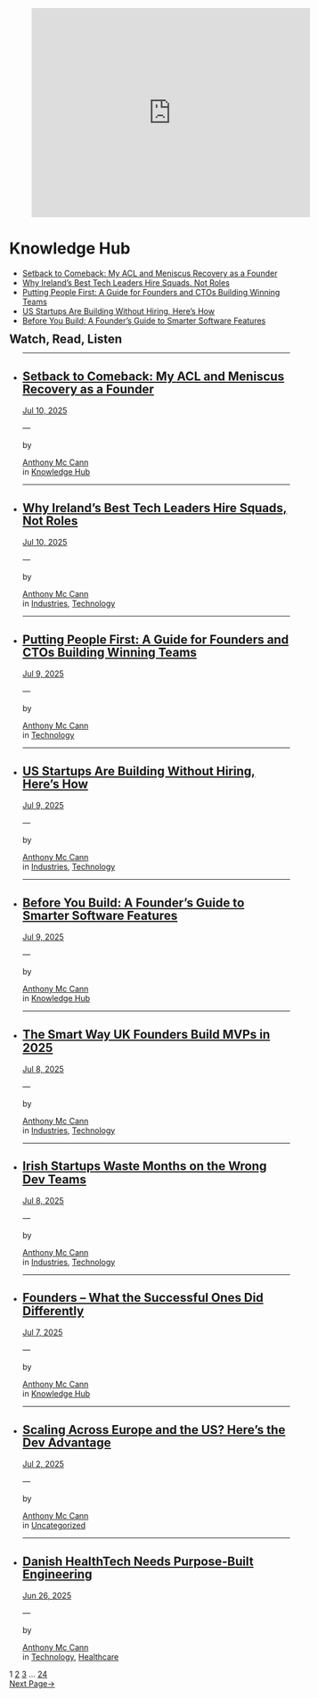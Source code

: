 
<div class="wp-block-group alignfull has-global-padding is-layout-constrained wp-container-core-group-is-layout-490fa1db wp-block-group-is-layout-constrained" style="padding-top:var(--wp--preset--spacing--50);padding-right:var(--wp--preset--spacing--50);padding-bottom:var(--wp--preset--spacing--50);padding-left:var(--wp--preset--spacing--50)">
<figure class="wp-block-embed is-type-video is-provider-youtube wp-block-embed-youtube wp-embed-aspect-4-3 wp-has-aspect-ratio"><div class="wp-block-embed__wrapper">
<iframe allow="accelerometer; autoplay; clipboard-write; encrypted-media; gyroscope; picture-in-picture; web-share" allowfullscreen="" frameborder="0" height="375" referrerpolicy="strict-origin-when-cross-origin" src="https://www.youtube.com/embed/yv9ttQBTEjQ?start=8&amp;feature=oembed" title="Built Software for 50+ Founders – What the Successful Ones Did Differently" width="500"></iframe>
</div></figure>
</div>
<div class="wp-block-group alignfull has-base-2-background-color has-background has-global-padding is-layout-constrained wp-container-core-group-is-layout-669513ed wp-block-group-is-layout-constrained" style="margin-top:0;margin-bottom:0;padding-top:var(--wp--preset--spacing--50);padding-right:var(--wp--preset--spacing--50);padding-bottom:var(--wp--preset--spacing--50);padding-left:var(--wp--preset--spacing--50)">
<div class="wp-block-group is-vertical is-content-justification-center is-layout-flex wp-container-core-group-is-layout-52b864f0 wp-block-group-is-layout-flex">
<h1 class="wp-block-heading has-text-align-left"><strong>Knowledge Hub</strong></h1>
</div>
<ul class="wp-block-latest-posts__list wp-block-latest-posts"><li><a class="wp-block-latest-posts__post-title" href="https://www.devcentrehouse.eu/blogs/setback-to-comeback-my-acl-and-meniscus-recovery-as-a-founder/">Setback to Comeback: My ACL and Meniscus Recovery as a Founder</a></li>
<li><a class="wp-block-latest-posts__post-title" href="https://www.devcentrehouse.eu/blogs/why-irelands-tech-leaders-hire-squads-not-roles/">Why Ireland’s Best Tech Leaders Hire Squads, Not Roles</a></li>
<li><a class="wp-block-latest-posts__post-title" href="https://www.devcentrehouse.eu/blogs/putting-people-first-a-guide-for-founders-and-ctos-building-winning-teams/">Putting People First: A Guide for Founders and CTOs Building Winning Teams</a></li>
<li><a class="wp-block-latest-posts__post-title" href="https://www.devcentrehouse.eu/blogs/us-startups-building-without-hiring/">US Startups Are Building Without Hiring, Here’s How</a></li>
<li><a class="wp-block-latest-posts__post-title" href="https://www.devcentrehouse.eu/blogs/before-you-build-a-founders-guide-to-smarter-software-features/">Before You Build: A Founder’s Guide to Smarter Software Features</a></li>
</ul></div>
<div class="wp-block-group alignfull has-global-padding is-layout-constrained wp-container-core-group-is-layout-d89aad35 wp-block-group-is-layout-constrained" style="margin-top:0;margin-bottom:0;padding-top:var(--wp--preset--spacing--50);padding-right:var(--wp--preset--spacing--50);padding-bottom:var(--wp--preset--spacing--50);padding-left:var(--wp--preset--spacing--50)">
<h2 class="wp-block-heading alignwide has-x-large-font-size" style="margin-top:0;margin-bottom:var(--wp--preset--spacing--40);line-height:1">Watch, Read, Listen</h2>
<div class="wp-block-group alignwide has-global-padding is-layout-constrained wp-block-group-is-layout-constrained">
<div class="wp-block-query alignwide is-layout-flow wp-block-query-is-layout-flow"><ul class="wp-block-post-template is-layout-flow wp-block-post-template-is-layout-flow"><li class="wp-block-post post-2107 post type-post status-publish format-standard hentry category-knowledge-hub tag-acl tag-comeback tag-dev-centre-house-ireland tag-founder tag-founder-tips tag-meniscus tag-mindset tag-motivation tag-setback">
<hr class="wp-block-separator has-text-color has-contrast-3-color has-alpha-channel-opacity has-contrast-3-background-color has-background alignwide is-style-wide"/>
<div class="wp-block-columns alignwide are-vertically-aligned-center is-layout-flex wp-container-core-columns-is-layout-33233fb6 wp-block-columns-is-layout-flex" style="margin-top:var(--wp--preset--spacing--20);margin-bottom:var(--wp--preset--spacing--20)">
<div class="wp-block-column is-vertically-aligned-center is-layout-flow wp-block-column-is-layout-flow" style="flex-basis:72%"><h2 class="wp-block-post-title" style="font-size:clamp(0.984rem, 0.984rem + ((1vw - 0.2rem) * 0.86), 1.5rem);line-height:1.1;"><a href="https://www.devcentrehouse.eu/blogs/setback-to-comeback-my-acl-and-meniscus-recovery-as-a-founder/" target="_self">Setback to Comeback: My ACL and Meniscus Recovery as a Founder</a></h2></div>
<div class="wp-block-column is-vertically-aligned-center is-layout-flow wp-block-column-is-layout-flow" style="flex-basis:28%"><div class="wp-block-template-part">
<div class="wp-block-group has-global-padding is-layout-constrained wp-block-group-is-layout-constrained">
<div class="wp-block-group is-content-justification-left is-layout-flex wp-container-core-group-is-layout-dfe8e91f wp-block-group-is-layout-flex">
<div class="wp-block-post-date"><time datetime="2025-07-10T14:48:34+00:00"><a href="https://www.devcentrehouse.eu/blogs/setback-to-comeback-my-acl-and-meniscus-recovery-as-a-founder/">Jul 10, 2025</a></time></div>
<p class="has-contrast-2-color has-text-color">—</p>
<p class="has-small-font-size has-contrast-2-color has-text-color">by</p>
<div class="wp-block-post-author-name"><a class="wp-block-post-author-name__link" href="https://www.devcentrehouse.eu/blogs/author/adstar/" target="_self">Anthony Mc Cann</a></div>
<div class="taxonomy-category wp-block-post-terms"><span class="wp-block-post-terms__prefix">in </span><a href="https://www.devcentrehouse.eu/blogs/category/knowledge-hub/" rel="tag">Knowledge Hub</a></div>
</div>
</div>
</div></div>
</div>
</li><li class="wp-block-post post-2103 post type-post status-publish format-standard has-post-thumbnail hentry category-industries category-technology tag-dev-centre-house-ireland tag-ireland tag-team-augmentation tag-tech-leaders tag-tech-squad">
<hr class="wp-block-separator has-text-color has-contrast-3-color has-alpha-channel-opacity has-contrast-3-background-color has-background alignwide is-style-wide"/>
<div class="wp-block-columns alignwide are-vertically-aligned-center is-layout-flex wp-container-core-columns-is-layout-33233fb6 wp-block-columns-is-layout-flex" style="margin-top:var(--wp--preset--spacing--20);margin-bottom:var(--wp--preset--spacing--20)">
<div class="wp-block-column is-vertically-aligned-center is-layout-flow wp-block-column-is-layout-flow" style="flex-basis:72%"><h2 class="wp-block-post-title" style="font-size:clamp(0.984rem, 0.984rem + ((1vw - 0.2rem) * 0.86), 1.5rem);line-height:1.1;"><a href="https://www.devcentrehouse.eu/blogs/why-irelands-tech-leaders-hire-squads-not-roles/" target="_self">Why Ireland’s Best Tech Leaders Hire Squads, Not Roles</a></h2></div>
<div class="wp-block-column is-vertically-aligned-center is-layout-flow wp-block-column-is-layout-flow" style="flex-basis:28%"><div class="wp-block-template-part">
<div class="wp-block-group has-global-padding is-layout-constrained wp-block-group-is-layout-constrained">
<div class="wp-block-group is-content-justification-left is-layout-flex wp-container-core-group-is-layout-dfe8e91f wp-block-group-is-layout-flex">
<div class="wp-block-post-date"><time datetime="2025-07-10T14:08:53+00:00"><a href="https://www.devcentrehouse.eu/blogs/why-irelands-tech-leaders-hire-squads-not-roles/">Jul 10, 2025</a></time></div>
<p class="has-contrast-2-color has-text-color">—</p>
<p class="has-small-font-size has-contrast-2-color has-text-color">by</p>
<div class="wp-block-post-author-name"><a class="wp-block-post-author-name__link" href="https://www.devcentrehouse.eu/blogs/author/adstar/" target="_self">Anthony Mc Cann</a></div>
<div class="taxonomy-category wp-block-post-terms"><span class="wp-block-post-terms__prefix">in </span><a href="https://www.devcentrehouse.eu/blogs/category/industries/" rel="tag">Industries</a><span class="wp-block-post-terms__separator">, </span><a href="https://www.devcentrehouse.eu/blogs/category/technology/" rel="tag">Technology</a></div>
</div>
</div>
</div></div>
</div>
</li><li class="wp-block-post post-2095 post type-post status-publish format-standard hentry category-technology">
<hr class="wp-block-separator has-text-color has-contrast-3-color has-alpha-channel-opacity has-contrast-3-background-color has-background alignwide is-style-wide"/>
<div class="wp-block-columns alignwide are-vertically-aligned-center is-layout-flex wp-container-core-columns-is-layout-33233fb6 wp-block-columns-is-layout-flex" style="margin-top:var(--wp--preset--spacing--20);margin-bottom:var(--wp--preset--spacing--20)">
<div class="wp-block-column is-vertically-aligned-center is-layout-flow wp-block-column-is-layout-flow" style="flex-basis:72%"><h2 class="wp-block-post-title" style="font-size:clamp(0.984rem, 0.984rem + ((1vw - 0.2rem) * 0.86), 1.5rem);line-height:1.1;"><a href="https://www.devcentrehouse.eu/blogs/putting-people-first-a-guide-for-founders-and-ctos-building-winning-teams/" target="_self">Putting People First: A Guide for Founders and CTOs Building Winning Teams</a></h2></div>
<div class="wp-block-column is-vertically-aligned-center is-layout-flow wp-block-column-is-layout-flow" style="flex-basis:28%"><div class="wp-block-template-part">
<div class="wp-block-group has-global-padding is-layout-constrained wp-block-group-is-layout-constrained">
<div class="wp-block-group is-content-justification-left is-layout-flex wp-container-core-group-is-layout-dfe8e91f wp-block-group-is-layout-flex">
<div class="wp-block-post-date"><time datetime="2025-07-09T14:41:14+00:00"><a href="https://www.devcentrehouse.eu/blogs/putting-people-first-a-guide-for-founders-and-ctos-building-winning-teams/">Jul 9, 2025</a></time></div>
<p class="has-contrast-2-color has-text-color">—</p>
<p class="has-small-font-size has-contrast-2-color has-text-color">by</p>
<div class="wp-block-post-author-name"><a class="wp-block-post-author-name__link" href="https://www.devcentrehouse.eu/blogs/author/adstar/" target="_self">Anthony Mc Cann</a></div>
<div class="taxonomy-category wp-block-post-terms"><span class="wp-block-post-terms__prefix">in </span><a href="https://www.devcentrehouse.eu/blogs/category/technology/" rel="tag">Technology</a></div>
</div>
</div>
</div></div>
</div>
</li><li class="wp-block-post post-2096 post type-post status-publish format-standard has-post-thumbnail hentry category-industries category-technology tag-dev-centre-house-irelan tag-mvp tag-team-augmentation tag-us-startups">
<hr class="wp-block-separator has-text-color has-contrast-3-color has-alpha-channel-opacity has-contrast-3-background-color has-background alignwide is-style-wide"/>
<div class="wp-block-columns alignwide are-vertically-aligned-center is-layout-flex wp-container-core-columns-is-layout-33233fb6 wp-block-columns-is-layout-flex" style="margin-top:var(--wp--preset--spacing--20);margin-bottom:var(--wp--preset--spacing--20)">
<div class="wp-block-column is-vertically-aligned-center is-layout-flow wp-block-column-is-layout-flow" style="flex-basis:72%"><h2 class="wp-block-post-title" style="font-size:clamp(0.984rem, 0.984rem + ((1vw - 0.2rem) * 0.86), 1.5rem);line-height:1.1;"><a href="https://www.devcentrehouse.eu/blogs/us-startups-building-without-hiring/" target="_self">US Startups Are Building Without Hiring, Here’s How</a></h2></div>
<div class="wp-block-column is-vertically-aligned-center is-layout-flow wp-block-column-is-layout-flow" style="flex-basis:28%"><div class="wp-block-template-part">
<div class="wp-block-group has-global-padding is-layout-constrained wp-block-group-is-layout-constrained">
<div class="wp-block-group is-content-justification-left is-layout-flex wp-container-core-group-is-layout-dfe8e91f wp-block-group-is-layout-flex">
<div class="wp-block-post-date"><time datetime="2025-07-09T14:05:38+00:00"><a href="https://www.devcentrehouse.eu/blogs/us-startups-building-without-hiring/">Jul 9, 2025</a></time></div>
<p class="has-contrast-2-color has-text-color">—</p>
<p class="has-small-font-size has-contrast-2-color has-text-color">by</p>
<div class="wp-block-post-author-name"><a class="wp-block-post-author-name__link" href="https://www.devcentrehouse.eu/blogs/author/adstar/" target="_self">Anthony Mc Cann</a></div>
<div class="taxonomy-category wp-block-post-terms"><span class="wp-block-post-terms__prefix">in </span><a href="https://www.devcentrehouse.eu/blogs/category/industries/" rel="tag">Industries</a><span class="wp-block-post-terms__separator">, </span><a href="https://www.devcentrehouse.eu/blogs/category/technology/" rel="tag">Technology</a></div>
</div>
</div>
</div></div>
</div>
</li><li class="wp-block-post post-2093 post type-post status-publish format-standard hentry category-knowledge-hub">
<hr class="wp-block-separator has-text-color has-contrast-3-color has-alpha-channel-opacity has-contrast-3-background-color has-background alignwide is-style-wide"/>
<div class="wp-block-columns alignwide are-vertically-aligned-center is-layout-flex wp-container-core-columns-is-layout-33233fb6 wp-block-columns-is-layout-flex" style="margin-top:var(--wp--preset--spacing--20);margin-bottom:var(--wp--preset--spacing--20)">
<div class="wp-block-column is-vertically-aligned-center is-layout-flow wp-block-column-is-layout-flow" style="flex-basis:72%"><h2 class="wp-block-post-title" style="font-size:clamp(0.984rem, 0.984rem + ((1vw - 0.2rem) * 0.86), 1.5rem);line-height:1.1;"><a href="https://www.devcentrehouse.eu/blogs/before-you-build-a-founders-guide-to-smarter-software-features/" target="_self">Before You Build: A Founder’s Guide to Smarter Software Features</a></h2></div>
<div class="wp-block-column is-vertically-aligned-center is-layout-flow wp-block-column-is-layout-flow" style="flex-basis:28%"><div class="wp-block-template-part">
<div class="wp-block-group has-global-padding is-layout-constrained wp-block-group-is-layout-constrained">
<div class="wp-block-group is-content-justification-left is-layout-flex wp-container-core-group-is-layout-dfe8e91f wp-block-group-is-layout-flex">
<div class="wp-block-post-date"><time datetime="2025-07-09T12:43:02+00:00"><a href="https://www.devcentrehouse.eu/blogs/before-you-build-a-founders-guide-to-smarter-software-features/">Jul 9, 2025</a></time></div>
<p class="has-contrast-2-color has-text-color">—</p>
<p class="has-small-font-size has-contrast-2-color has-text-color">by</p>
<div class="wp-block-post-author-name"><a class="wp-block-post-author-name__link" href="https://www.devcentrehouse.eu/blogs/author/adstar/" target="_self">Anthony Mc Cann</a></div>
<div class="taxonomy-category wp-block-post-terms"><span class="wp-block-post-terms__prefix">in </span><a href="https://www.devcentrehouse.eu/blogs/category/knowledge-hub/" rel="tag">Knowledge Hub</a></div>
</div>
</div>
</div></div>
</div>
</li><li class="wp-block-post post-2079 post type-post status-publish format-standard has-post-thumbnail hentry category-industries category-technology tag-dev-centre-house-ireland tag-ireland tag-minimum-viable-product tag-mvps tag-uk tag-uk-founders tag-uk-startups">
<hr class="wp-block-separator has-text-color has-contrast-3-color has-alpha-channel-opacity has-contrast-3-background-color has-background alignwide is-style-wide"/>
<div class="wp-block-columns alignwide are-vertically-aligned-center is-layout-flex wp-container-core-columns-is-layout-33233fb6 wp-block-columns-is-layout-flex" style="margin-top:var(--wp--preset--spacing--20);margin-bottom:var(--wp--preset--spacing--20)">
<div class="wp-block-column is-vertically-aligned-center is-layout-flow wp-block-column-is-layout-flow" style="flex-basis:72%"><h2 class="wp-block-post-title" style="font-size:clamp(0.984rem, 0.984rem + ((1vw - 0.2rem) * 0.86), 1.5rem);line-height:1.1;"><a href="https://www.devcentrehouse.eu/blogs/the-smart-way-uk-founders-build-mvps-in-2025/" target="_self">The Smart Way UK Founders Build MVPs in 2025</a></h2></div>
<div class="wp-block-column is-vertically-aligned-center is-layout-flow wp-block-column-is-layout-flow" style="flex-basis:28%"><div class="wp-block-template-part">
<div class="wp-block-group has-global-padding is-layout-constrained wp-block-group-is-layout-constrained">
<div class="wp-block-group is-content-justification-left is-layout-flex wp-container-core-group-is-layout-dfe8e91f wp-block-group-is-layout-flex">
<div class="wp-block-post-date"><time datetime="2025-07-08T12:54:42+00:00"><a href="https://www.devcentrehouse.eu/blogs/the-smart-way-uk-founders-build-mvps-in-2025/">Jul 8, 2025</a></time></div>
<p class="has-contrast-2-color has-text-color">—</p>
<p class="has-small-font-size has-contrast-2-color has-text-color">by</p>
<div class="wp-block-post-author-name"><a class="wp-block-post-author-name__link" href="https://www.devcentrehouse.eu/blogs/author/adstar/" target="_self">Anthony Mc Cann</a></div>
<div class="taxonomy-category wp-block-post-terms"><span class="wp-block-post-terms__prefix">in </span><a href="https://www.devcentrehouse.eu/blogs/category/industries/" rel="tag">Industries</a><span class="wp-block-post-terms__separator">, </span><a href="https://www.devcentrehouse.eu/blogs/category/technology/" rel="tag">Technology</a></div>
</div>
</div>
</div></div>
</div>
</li><li class="wp-block-post post-2069 post type-post status-publish format-standard has-post-thumbnail hentry category-industries category-technology tag-dev-centre-house-ireland tag-dev-team tag-flutter tag-ireland tag-irish-startups tag-node tag-react tag-startup-program-ireland">
<hr class="wp-block-separator has-text-color has-contrast-3-color has-alpha-channel-opacity has-contrast-3-background-color has-background alignwide is-style-wide"/>
<div class="wp-block-columns alignwide are-vertically-aligned-center is-layout-flex wp-container-core-columns-is-layout-33233fb6 wp-block-columns-is-layout-flex" style="margin-top:var(--wp--preset--spacing--20);margin-bottom:var(--wp--preset--spacing--20)">
<div class="wp-block-column is-vertically-aligned-center is-layout-flow wp-block-column-is-layout-flow" style="flex-basis:72%"><h2 class="wp-block-post-title" style="font-size:clamp(0.984rem, 0.984rem + ((1vw - 0.2rem) * 0.86), 1.5rem);line-height:1.1;"><a href="https://www.devcentrehouse.eu/blogs/irish-startups-waste-months-on-the-wrong-dev-teams/" target="_self">Irish Startups Waste Months on the Wrong Dev Teams</a></h2></div>
<div class="wp-block-column is-vertically-aligned-center is-layout-flow wp-block-column-is-layout-flow" style="flex-basis:28%"><div class="wp-block-template-part">
<div class="wp-block-group has-global-padding is-layout-constrained wp-block-group-is-layout-constrained">
<div class="wp-block-group is-content-justification-left is-layout-flex wp-container-core-group-is-layout-dfe8e91f wp-block-group-is-layout-flex">
<div class="wp-block-post-date"><time datetime="2025-07-08T12:20:11+00:00"><a href="https://www.devcentrehouse.eu/blogs/irish-startups-waste-months-on-the-wrong-dev-teams/">Jul 8, 2025</a></time></div>
<p class="has-contrast-2-color has-text-color">—</p>
<p class="has-small-font-size has-contrast-2-color has-text-color">by</p>
<div class="wp-block-post-author-name"><a class="wp-block-post-author-name__link" href="https://www.devcentrehouse.eu/blogs/author/adstar/" target="_self">Anthony Mc Cann</a></div>
<div class="taxonomy-category wp-block-post-terms"><span class="wp-block-post-terms__prefix">in </span><a href="https://www.devcentrehouse.eu/blogs/category/industries/" rel="tag">Industries</a><span class="wp-block-post-terms__separator">, </span><a href="https://www.devcentrehouse.eu/blogs/category/technology/" rel="tag">Technology</a></div>
</div>
</div>
</div></div>
</div>
</li><li class="wp-block-post post-2064 post type-post status-publish format-standard has-post-thumbnail hentry category-knowledge-hub tag-dev-centre-house-ireland tag-founder tag-founder-tips tag-mvps tag-startups tag-youtube">
<hr class="wp-block-separator has-text-color has-contrast-3-color has-alpha-channel-opacity has-contrast-3-background-color has-background alignwide is-style-wide"/>
<div class="wp-block-columns alignwide are-vertically-aligned-center is-layout-flex wp-container-core-columns-is-layout-33233fb6 wp-block-columns-is-layout-flex" style="margin-top:var(--wp--preset--spacing--20);margin-bottom:var(--wp--preset--spacing--20)">
<div class="wp-block-column is-vertically-aligned-center is-layout-flow wp-block-column-is-layout-flow" style="flex-basis:72%"><h2 class="wp-block-post-title" style="font-size:clamp(0.984rem, 0.984rem + ((1vw - 0.2rem) * 0.86), 1.5rem);line-height:1.1;"><a href="https://www.devcentrehouse.eu/blogs/founders-successful-one-did-differently/" target="_self">Founders – What the Successful Ones Did Differently</a></h2></div>
<div class="wp-block-column is-vertically-aligned-center is-layout-flow wp-block-column-is-layout-flow" style="flex-basis:28%"><div class="wp-block-template-part">
<div class="wp-block-group has-global-padding is-layout-constrained wp-block-group-is-layout-constrained">
<div class="wp-block-group is-content-justification-left is-layout-flex wp-container-core-group-is-layout-dfe8e91f wp-block-group-is-layout-flex">
<div class="wp-block-post-date"><time datetime="2025-07-07T14:32:42+00:00"><a href="https://www.devcentrehouse.eu/blogs/founders-successful-one-did-differently/">Jul 7, 2025</a></time></div>
<p class="has-contrast-2-color has-text-color">—</p>
<p class="has-small-font-size has-contrast-2-color has-text-color">by</p>
<div class="wp-block-post-author-name"><a class="wp-block-post-author-name__link" href="https://www.devcentrehouse.eu/blogs/author/adstar/" target="_self">Anthony Mc Cann</a></div>
<div class="taxonomy-category wp-block-post-terms"><span class="wp-block-post-terms__prefix">in </span><a href="https://www.devcentrehouse.eu/blogs/category/knowledge-hub/" rel="tag">Knowledge Hub</a></div>
</div>
</div>
</div></div>
</div>
</li><li class="wp-block-post post-2053 post type-post status-publish format-standard has-post-thumbnail hentry category-uncategorized tag-ai tag-dev-centre-house tag-dev-centre-house-ireland tag-development tag-ireland tag-nestjs tag-software tag-software-development tag-us">
<hr class="wp-block-separator has-text-color has-contrast-3-color has-alpha-channel-opacity has-contrast-3-background-color has-background alignwide is-style-wide"/>
<div class="wp-block-columns alignwide are-vertically-aligned-center is-layout-flex wp-container-core-columns-is-layout-33233fb6 wp-block-columns-is-layout-flex" style="margin-top:var(--wp--preset--spacing--20);margin-bottom:var(--wp--preset--spacing--20)">
<div class="wp-block-column is-vertically-aligned-center is-layout-flow wp-block-column-is-layout-flow" style="flex-basis:72%"><h2 class="wp-block-post-title" style="font-size:clamp(0.984rem, 0.984rem + ((1vw - 0.2rem) * 0.86), 1.5rem);line-height:1.1;"><a href="https://www.devcentrehouse.eu/blogs/scaling-across-europe-and-the-us/" target="_self">Scaling Across Europe and the US? Here’s the Dev Advantage</a></h2></div>
<div class="wp-block-column is-vertically-aligned-center is-layout-flow wp-block-column-is-layout-flow" style="flex-basis:28%"><div class="wp-block-template-part">
<div class="wp-block-group has-global-padding is-layout-constrained wp-block-group-is-layout-constrained">
<div class="wp-block-group is-content-justification-left is-layout-flex wp-container-core-group-is-layout-dfe8e91f wp-block-group-is-layout-flex">
<div class="wp-block-post-date"><time datetime="2025-07-02T14:17:15+00:00"><a href="https://www.devcentrehouse.eu/blogs/scaling-across-europe-and-the-us/">Jul 2, 2025</a></time></div>
<p class="has-contrast-2-color has-text-color">—</p>
<p class="has-small-font-size has-contrast-2-color has-text-color">by</p>
<div class="wp-block-post-author-name"><a class="wp-block-post-author-name__link" href="https://www.devcentrehouse.eu/blogs/author/adstar/" target="_self">Anthony Mc Cann</a></div>
<div class="taxonomy-category wp-block-post-terms"><span class="wp-block-post-terms__prefix">in </span><a href="https://www.devcentrehouse.eu/blogs/category/uncategorized/" rel="tag">Uncategorized</a></div>
</div>
</div>
</div></div>
</div>
</li><li class="wp-block-post post-2047 post type-post status-publish format-standard has-post-thumbnail hentry category-technology category-healthcare tag-danish-healthtech tag-denmark tag-dev-centre-house-ireland tag-engineering tag-healthtech">
<hr class="wp-block-separator has-text-color has-contrast-3-color has-alpha-channel-opacity has-contrast-3-background-color has-background alignwide is-style-wide"/>
<div class="wp-block-columns alignwide are-vertically-aligned-center is-layout-flex wp-container-core-columns-is-layout-33233fb6 wp-block-columns-is-layout-flex" style="margin-top:var(--wp--preset--spacing--20);margin-bottom:var(--wp--preset--spacing--20)">
<div class="wp-block-column is-vertically-aligned-center is-layout-flow wp-block-column-is-layout-flow" style="flex-basis:72%"><h2 class="wp-block-post-title" style="font-size:clamp(0.984rem, 0.984rem + ((1vw - 0.2rem) * 0.86), 1.5rem);line-height:1.1;"><a href="https://www.devcentrehouse.eu/blogs/danish-healthtech-needs-purpose-built-engineering/" target="_self">Danish HealthTech Needs Purpose-Built Engineering</a></h2></div>
<div class="wp-block-column is-vertically-aligned-center is-layout-flow wp-block-column-is-layout-flow" style="flex-basis:28%"><div class="wp-block-template-part">
<div class="wp-block-group has-global-padding is-layout-constrained wp-block-group-is-layout-constrained">
<div class="wp-block-group is-content-justification-left is-layout-flex wp-container-core-group-is-layout-dfe8e91f wp-block-group-is-layout-flex">
<div class="wp-block-post-date"><time datetime="2025-06-26T14:52:43+00:00"><a href="https://www.devcentrehouse.eu/blogs/danish-healthtech-needs-purpose-built-engineering/">Jun 26, 2025</a></time></div>
<p class="has-contrast-2-color has-text-color">—</p>
<p class="has-small-font-size has-contrast-2-color has-text-color">by</p>
<div class="wp-block-post-author-name"><a class="wp-block-post-author-name__link" href="https://www.devcentrehouse.eu/blogs/author/adstar/" target="_self">Anthony Mc Cann</a></div>
<div class="taxonomy-category wp-block-post-terms"><span class="wp-block-post-terms__prefix">in </span><a href="https://www.devcentrehouse.eu/blogs/category/technology/" rel="tag">Technology</a><span class="wp-block-post-terms__separator">, </span><a href="https://www.devcentrehouse.eu/blogs/category/industries/healthcare/" rel="tag">Healthcare</a></div>
</div>
</div>
</div></div>
</div>
</li></ul>
<div aria-hidden="true" class="wp-block-spacer" style="height:var(--wp--preset--spacing--30)"></div>
<nav aria-label="Pagination" class="wp-block-query-pagination is-content-justification-space-between is-layout-flex wp-container-core-query-pagination-is-layout-b2891da8 wp-block-query-pagination-is-layout-flex">
<div class="wp-block-query-pagination-numbers"><span aria-current="page" class="page-numbers current">1</span>
<a class="page-numbers" href="https://www.devcentrehouse.eu/blogs/page/2/">2</a>
<a class="page-numbers" href="https://www.devcentrehouse.eu/blogs/page/3/">3</a>
<span class="page-numbers dots">…</span>
<a class="page-numbers" href="https://www.devcentrehouse.eu/blogs/page/24/">24</a></div>
<a class="wp-block-query-pagination-next" href="https://www.devcentrehouse.eu/blogs/page/2/">Next Page<span aria-hidden="true" class="wp-block-query-pagination-next-arrow is-arrow-arrow">→</span></a>
</nav>
</div>
</div>
</div>
